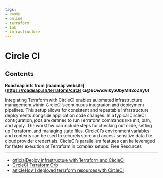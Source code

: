 ```yaml
---
tags:
- ready
- online
- terraform
- IaC
- infrastructure
---
```


# Circle CI

## Contents

__Roadmap info from [roadmap website](<https://roadmap.sh/terraform/circle> ci@6OoAdvikyp0byMH2oZhyQ)__

Integrating Terraform with CircleCI enables automated infrastructure management within CircleCI’s continuous integration and deployment pipelines. This setup allows for consistent and repeatable infrastructure deployments alongside application code changes. In a typical CircleCI configuration, jobs are defined to run Terraform commands like init, plan, and apply. The workflow can include steps for checking out code, setting up Terraform, and managing state files. CircleCI’s environment variables and contexts can be used to securely store and access sensitive data like cloud provider credentials. CircleCI’s parallelism features can be leveraged for faster execution of Terraform in complex setups.
Free Resources

---

- [officialDeploy infrastructure with Terraform and CircleCI](https://developer.hashicorp.com/terraform/tutorials/automation/circle-ci)
- [CircleCI Terraform Orb](https://circleci.com/developer/orbs/orb/circleci/terraform)
- [articleHow I deployed terraform resources with CircleCI](https://medium.com/nerd-for-tech/how-i-deployed-terraform-resources-with-circleci-628aa29ed514)
